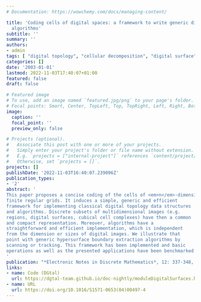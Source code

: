 ```yaml
---
# Documentation: https://wowchemy.com/docs/managing-content/

title: 'Coding cells of digital spaces: a framework to write generic digital topology
  algorithms'
subtitle: ''
summary: ''
authors:
- admin
tags: [ "digital topology", "cellular decomposition", "digital surface", "digital surface tracking", "nD" ]
categories: []
date: '2003-01-01'
lastmod: 2022-11-03T17:40:07+01:00
featured: false
draft: false

# Featured image
# To use, add an image named `featured.jpg/png` to your page's folder.
# Focal points: Smart, Center, TopLeft, Top, TopRight, Left, Right, BottomLeft, Bottom, BottomRight.
image:
  caption: ''
  focal_point: ''
  preview_only: false

# Projects (optional).
#   Associate this post with one or more of your projects.
#   Simply enter your project's folder or file name without extension.
#   E.g. `projects = ["internal-project"]` references `content/project/deep-learning/index.md`.
#   Otherwise, set `projects = []`.
projects: []
publishDate: '2022-11-03T16:40:07.239096Z'
publication_types:
- '2'
abstract: '
This paper proposes a concise coding of the cells of <em>n</em>-dimensional
finite regular grids. It induces a simple, generic and efficient
framework for implementing classical digital topology data structures
and algorithms. Discrete subsets of multidimensional images (e.g.
regions, digital surfaces, cubical cell complexes) have then a common
and compact representation. Moreover, algorithms have a
straightforward and efficient implementation, which is independent
from the dimension or sizes of digital images. We illustrate that
point with generic hypersurface boundary extraction algorithms by
scanning or tracking. This framework has been implemented and basic
operations as well as the presented applications have been benchmarked.
'
publication: "*Electronic Notes in Discrete Mathematics*, 12: 337-348, 2003. Elsevier. (Proc. Int. Work. Combinatorial Image Analysis (IWCIA'2003), Palermo, Italy)"
links:
- name: Code (DGtal)
  url: https://dgtal-team.github.io/doc-nightly/moduleDigitalSurfaces.html
- name: URL
  url: https://doi.org/10.1016/S1571-0653(04)00497-4
---
```

